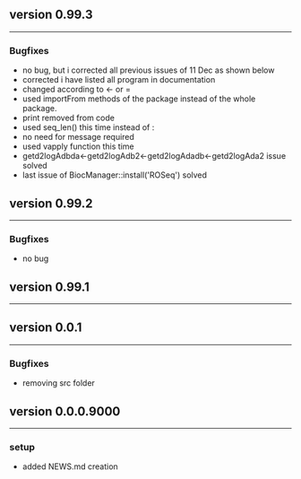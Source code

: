 ## version 0.99.3

---

### Bugfixes

- no bug, but i corrected all previous issues of 11 Dec as shown below
- corrected i have listed all program in documentation
- changed according to <- or =
- used importFrom methods of the package instead of the whole package.
- print removed from code
- used seq_len() this time instead of :
- no need for message required 
- used vapply function this time
- getd2logAdbda<-getd2logAdb2<-getd2logAdadb<-getd2logAda2 issue solved
- last issue of BiocManager::install('ROSeq') solved

## version 0.99.2

---


### Bugfixes

- no bug


## version 0.99.1

---


## version 0.0.1

---


### Bugfixes

- removing src folder


## version 0.0.0.9000

---

### setup

- added NEWS.md creation

